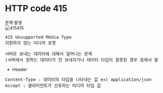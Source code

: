HTTP code 415
=========
문제 발생
<br />
![415415](https://user-images.githubusercontent.com/62700252/107880348-7ad02f80-6f21-11eb-90fd-b00799284818.png)
<pre>
415 Unsupported Media Type
지원하지 않는 미디어 포맷 

서버로 보내는 데이터에 대해서 일어나는 문제
(서버에서 원하는 데이터가 안 보내지거나 데이터 타입이 잘못된 경우 등에서 발생)
</pre> 

- Header
 <pre>
Content-Type : 데이터의 타입을 나타내는 값 ex) application/json
Accept : 클라이언트가 선호하는 미디어 타입 값 
 </pre>

